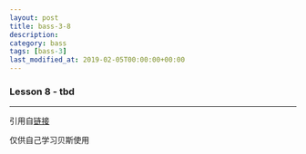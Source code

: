 ```yaml
---
layout: post
title: bass-3-8
description: 
category: bass
tags: [bass-3]
last_modified_at: 2019-02-05T00:00:00+00:00
---
```


### __Lesson 8 - tbd__

<hr>

引用自[链接](https://www.youtube.com/playlist?list=PLImrzCNnL5Plu8Pk3LFTM1YVgg1UTRy2X)

仅供自己学习贝斯使用


